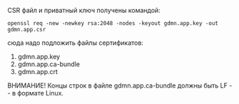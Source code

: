 CSR файл и приватный ключ получены командой:
```
openssl req -new -newkey rsa:2048 -nodes -keyout gdmn.app.key -out gdmn.app.csr
```
сюда надо подложить файлы сертификатов:

1. gdmn.app.key
1. gdmn.app.ca-bundle
1. gdmn.app.crt

ВНИМАНИЕ! Концы строк в файле gdmn.app.ca-bundle должны быть LF -- в формате Linux.



